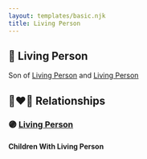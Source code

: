 ```yaml
---
layout: templates/basic.njk
title: Living Person
---
```

## 🔵 Living Person

Son of [Living Person](/people/4/40788780) and [Living Person](/people/1/19809296)

## 👩‍❤️‍👨 Relationships

### 🟣 [Living Person](/people/8/80028153)

#### Children With Living Person